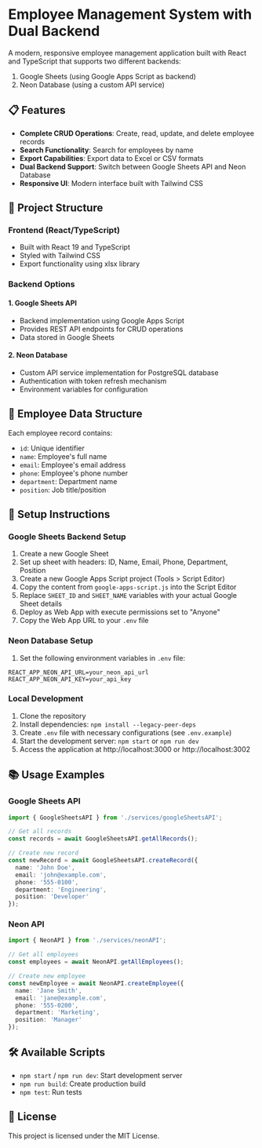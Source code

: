 # Employee Management System with Dual Backend

A modern, responsive employee management application built with React and TypeScript that supports two different backends:
1. Google Sheets (using Google Apps Script as backend)
2. Neon Database (using a custom API service)

## 📋 Features

- **Complete CRUD Operations**: Create, read, update, and delete employee records
- **Search Functionality**: Search for employees by name
- **Export Capabilities**: Export data to Excel or CSV formats
- **Dual Backend Support**: Switch between Google Sheets API and Neon Database
- **Responsive UI**: Modern interface built with Tailwind CSS

## 🧩 Project Structure

### Frontend (React/TypeScript)
- Built with React 19 and TypeScript
- Styled with Tailwind CSS
- Export functionality using xlsx library

### Backend Options

#### 1. Google Sheets API
- Backend implementation using Google Apps Script
- Provides REST API endpoints for CRUD operations
- Data stored in Google Sheets

#### 2. Neon Database
- Custom API service implementation for PostgreSQL database
- Authentication with token refresh mechanism
- Environment variables for configuration

## 🔧 Employee Data Structure

Each employee record contains:
- `id`: Unique identifier
- `name`: Employee's full name
- `email`: Employee's email address
- `phone`: Employee's phone number
- `department`: Department name
- `position`: Job title/position

## 🚀 Setup Instructions

### Google Sheets Backend Setup

1. Create a new Google Sheet
2. Set up sheet with headers: ID, Name, Email, Phone, Department, Position
3. Create a new Google Apps Script project (Tools > Script Editor)
4. Copy the content from `google-apps-script.js` into the Script Editor
5. Replace `SHEET_ID` and `SHEET_NAME` variables with your actual Google Sheet details
6. Deploy as Web App with execute permissions set to "Anyone"
7. Copy the Web App URL to your `.env` file

### Neon Database Setup

1. Set the following environment variables in `.env` file:
```
REACT_APP_NEON_API_URL=your_neon_api_url
REACT_APP_NEON_API_KEY=your_api_key
```

### Local Development

1. Clone the repository
2. Install dependencies: `npm install --legacy-peer-deps`
3. Create `.env` file with necessary configurations (see `.env.example`)
4. Start the development server: `npm start` or `npm run dev`
5. Access the application at http://localhost:3000 or http://localhost:3002

## 📚 Usage Examples

### Google Sheets API

```typescript
import { GoogleSheetsAPI } from './services/googleSheetsAPI';

// Get all records
const records = await GoogleSheetsAPI.getAllRecords();

// Create new record
const newRecord = await GoogleSheetsAPI.createRecord({
  name: 'John Doe',
  email: 'john@example.com',
  phone: '555-0100',
  department: 'Engineering',
  position: 'Developer'
});
```

### Neon API

```typescript
import { NeonAPI } from './services/neonAPI';

// Get all employees
const employees = await NeonAPI.getAllEmployees();

// Create new employee
const newEmployee = await NeonAPI.createEmployee({
  name: 'Jane Smith',
  email: 'jane@example.com',
  phone: '555-0200',
  department: 'Marketing',
  position: 'Manager'
});
```

## 🛠 Available Scripts

- `npm start` / `npm run dev`: Start development server
- `npm run build`: Create production build
- `npm test`: Run tests

## 📄 License

This project is licensed under the MIT License.
